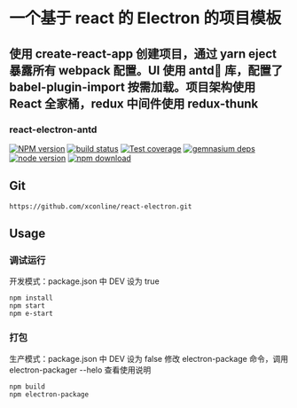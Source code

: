 # 一个基于 react 的 Electron 的项目模板

## 使用 create-react-app 创建项目，通过 yarn eject 暴露所有 webpack 配置。UI 使用 **antd** 库，配置了 **babel-plugin-import** 按需加载。项目架构使用 React 全家桶，redux 中间件使用 redux-thunk

### react-electron-antd

[![NPM version][npm-image]][npm-url]
[![build status][travis-image]][travis-url]
[![Test coverage][codecov-image]][codecov-url]
[![gemnasium deps][gemnasium-image]][gemnasium-url]
[![node version][node-image]][node-url]
[![npm download][download-image]][download-url]

[npm-image]: http://img.shields.io/npm/v/rc-slider.svg?style=flat-square
[npm-url]: http://npmjs.org/package/rc-slider
[travis-image]: https://img.shields.io/travis/react-component/slider.svg?style=flat-square
[travis-url]: https://travis-ci.org/react-component/slider
[codecov-image]: https://img.shields.io/codecov/c/github/react-component/slider/master.svg?style=flat-square
[codecov-url]: https://codecov.io/gh/react-component/slider/branch/master
[gemnasium-image]: http://img.shields.io/gemnasium/react-component/slider.svg?style=flat-square
[gemnasium-url]: https://gemnasium.com/react-component/slider
[node-image]: https://img.shields.io/badge/node.js-%3E=_0.10-green.svg?style=flat-square
[node-url]: http://nodejs.org/download/
[download-image]: https://img.shields.io/npm/dm/rc-slider.svg?style=flat-square
[download-url]: https://npmjs.org/package/rc-slider

## Git

```
https://github.com/xconline/react-electron.git
```

## Usage

### 调试运行

开发模式：package.json 中 DEV 设为 true

```
npm install
npm start
npm e-start
```

### 打包

生产模式：package.json 中 DEV 设为 false
修改 electron-package 命令，调用 electron-packager --helo 查看使用说明

```
npm build
npm electron-package
```
